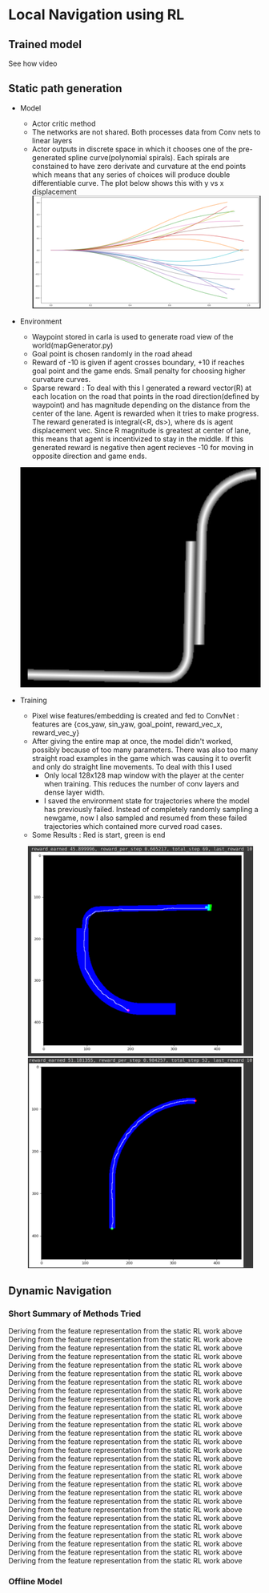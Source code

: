 # Local Navigation using RL

## Trained model
See how video 

## Static path generation
* Model
	* Actor critic method 
	* The networks are not shared. Both processes data from Conv nets to linear layers
	* Actor outputs in discrete space in which it chooses one of the pre-generated spline curve(polynomial spirals). Each spirals are constained to have zero derivate and curvature at the end points which means that any series of choices will produce double differentiable curve. The plot below shows this with y vs x displacement
	![img](../images/paths.png)


* Environment 
	* Waypoint stored in carla is used to generate road view of the world(mapGenerator.py)
	* Goal point is chosen randomly in the road ahead
	* Reward of -10 is given if agent crosses boundary, +10 if reaches goal point and the game ends. Small penalty for choosing higher curvature curves.
	* Sparse reward : To deal with this I generated a reward vector(R) at each location on the road that points in the road direction(defined by waypoint) and has magnitude depending on the distance from the center of the lane. Agent is rewarded when it tries to make progress. The reward generated is integral(<R, ds>), where ds is agent displacement vec. Since R magnitude is greatest at center of lane, this means that agent is incentivized to stay in the middle. If this generated reward is negative then agent recieves -10 for moving in opposite direction and game ends.
	<p align="center"><img src="../images/Rwpaths.png" alt="magnitude" width="750" height="440"/></p>


* Training
	* Pixel wise features/embedding is created and fed to ConvNet : features are {cos_yaw, sin_yaw, goal_point, reward_vec_x, reward_vec_y}
	* After giving the entire map at once, the model didn't worked, possibly because of too many parameters. There was also too many straight road examples in the game which was causing it to overfit and only do straight line movements. To deal with this I used
		* Only local 128x128 map window with the player at the center when training. This reduces the number of conv layers and dense layer width.
		* I saved the environment state for trajectories where the model has previously failed. Instead of completely randomly sampling a newgame, now I also sampled and resumed from these failed trajectories which contained more curved road cases.
	* Some Results : Red is start, green is end
	<p align="center"><img src="../images/paths_1.png" alt="magnitude" width="450" height="420"/><img src="../images/paths_2.png" alt="magnitude" width="450" height="420"/></p>

## Dynamic Navigation
### Short Summary of Methods Tried
Deriving from the feature representation from the static RL work above Deriving from the feature representation from the static RL work above Deriving from the feature representation from the static RL work above Deriving from the feature representation from the static RL work above Deriving from the feature representation from the static RL work above Deriving from the feature representation from the static RL work above Deriving from the feature representation from the static RL work above Deriving from the feature representation from the static RL work above Deriving from the feature representation from the static RL work above Deriving from the feature representation from the static RL work above Deriving from the feature representation from the static RL work above Deriving from the feature representation from the static RL work above Deriving from the feature representation from the static RL work above Deriving from the feature representation from the static RL work above Deriving from the feature representation from the static RL work above Deriving from the feature representation from the static RL work above Deriving from the feature representation from the static RL work above Deriving from the feature representation from the static RL work above Deriving from the feature representation from the static RL work above Deriving from the feature representation from the static RL work above Deriving from the feature representation from the static RL work above Deriving from the feature representation from the static RL work above Deriving from the feature representation from the static RL work above Deriving from the feature representation from the static RL work above Deriving from the feature representation from the static RL work above Deriving from the feature representation from the static RL work above Deriving from the feature representation from the static RL work above Deriving from the feature representation from the static RL work above 


### Offline Model

















